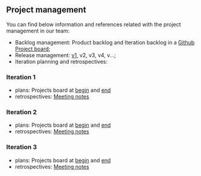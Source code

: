 ## Project management
 
 
You can find below information and references related with the project management in our team: 

* Backlog management: Product backlog and Iteration backlog in a [Github Project board](https://github.com/LEIC-ES-2021-22/2LEIC11T5/projects/2);
* Release management: [v1](https://github.com/LEIC-ES-2021-22/2LEIC11T5/releases/tag/v1), v2, v3, v4, v...;
* Iteration planning and retrospectives:

### Iteration 1 
  * plans: Projects board at [begin](https://github.com/LEIC-ES-2021-22/2LEIC11T5/blob/development/images/Iteration2_begin.png) and [end](https://github.com/LEIC-ES-2021-22/2LEIC11T5/blob/development/images/Iteration2_begin.png) 
  * retrospectives: [Meeting notes](RetrospectiveMeeting.md)
	

### Iteration 2
  * plans: Projects board at [begin](https://github.com/LEIC-ES-2021-22/2LEIC11T5/blob/development/images/iteration_before_iter2.png) and [end](https://github.com/LEIC-ES-2021-22/2LEIC11T5/blob/development/images/iteration2_end.png) 
  * retrospectives: [Meeting notes](RetrospectiveMeeting_iter2)

### Iteration 3
  * plans: Projects board at [begin]() and [end]() 
  * retrospectives: [Meeting notes]()
